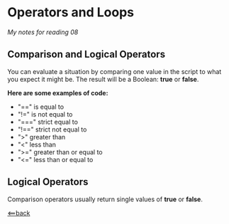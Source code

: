 # **Operators and Loops**
*My notes for reading 08*

## **Comparison and Logical Operators**
You can evaluate a situation by comparing one value in the script to what you expect it might be. The result will be a Boolean: **true** or **false**.

**Here are some examples of code:**
- "==" is equal to
- "!=" is not equal to
- "===" strict equal to
- "!==" strict not equal to
- ">" greater than
- "<" less than
- ">=" greater than or equal to
- "<=" less than or equal to

## **Logical Operators**
Comparison operators usually return single values of **true** or **false**.



[<==back](README.md)
